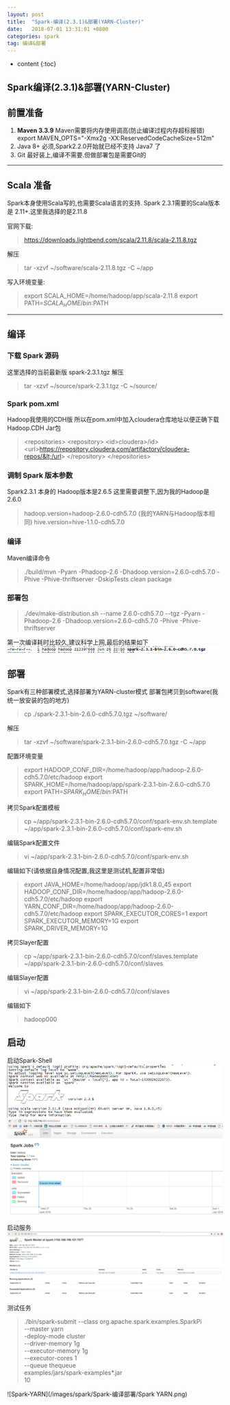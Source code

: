 ```yaml
---
layout: post
title:  "Spark-编译(2.3.1)&部署(YARN-Cluster)"
date:   2018-07-01 13:31:01 +0800
categories: spark
tag: 编译&部署
---
```


* content
{:toc}



Spark编译(2.3.1)&部署(YARN-Cluster)
------------------------

## 前置准备 

1. **Maven 3.3.9**
Maven需要将内存使用调高(防止编译过程内存超标报错)
export MAVEN_OPTS="-Xmx2g -XX:ReservedCodeCacheSize=512m"
2. Java 8+
必须,Spark2.2.0开始就已经不支持 Java7 了
3. Git
最好装上,编译不需要.但做部署包是需要Git的

---
## Scala 准备
Spark本身使用Scala写的,也需要Scala语言的支持.
Spark 2.3.1需要的Scala版本是 2.11+.这里我选择的是2.11.8

官网下载: 
>https://downloads.lightbend.com/scala/2.11.8/scala-2.11.8.tgz

解压 
> tar -xzvf ~/software/scala-2.11.8.tgz -C ~/app 

写入环境变量:
>export SCALA_HOME=/home/hadoop/app/scala-2.11.8
>export PATH=$SCALA_HOME/bin:$PATH

---
## 编译
### 下载 Spark 源码
这里选择的当前最新版  spark-2.3.1.tgz
解压
>tar -xzvf ~/source/spark-2.3.1.tgz -C ~/source/

### Spark pom.xml
Hadoop我使用的CDH版
所以在pom.xml中加入cloudera仓库地址以便正确下载Hadoop.CDH Jar包
>&lt;repositories&gt;
>  &lt;repository&gt;
>    &lt;id&gt;cloudera&gt;/id&gt;
>    &lt;url&gt;https://repository.cloudera.com/artifactory/cloudera-repos/&lt;/url&gt;
>  &lt;/repository&gt;
>&lt;/repositories&gt;

### 调制 Spark 版本参数
Spark2.3.1 本身的 Hadoop版本是2.6.5
这里需要调整下,因为我的Hadoop是 2.6.0
> hadoop.version=hadoop-2.6.0-cdh5.7.0 (我的YARN与Hadoop版本相同)
> hive.version=hive-1.1.0-cdh5.7.0

### 编译
Maven编译命令
>./build/mvn -Pyarn -Phadoop-2.6 -Dhadoop.version=2.6.0-cdh5.7.0 -Phive -Phive-thriftserver -DskipTests clean package

### 部署包
>./dev/make-distribution.sh --name 2.6.0-cdh5.7.0  --tgz -Pyarn -Phadoop-2.6 -Dhadoop.version=2.6.0-cdh5.7.0 -Phive -Phive-thriftserver

第一次编译耗时比较久,建议科学上网,最后的结果如下
![编译结果](/images/spark/Spark-编译部署/编译结果.png)

## 部署
Spark有三种部署模式,选择部署为YARN-cluster模式
部署包拷贝到software(我统一放安装的包的地方)
>cp ./spark-2.3.1-bin-2.6.0-cdh5.7.0.tgz ~/software/

解压
>tar -xzvf ~/software/spark-2.3.1-bin-2.6.0-cdh5.7.0.tgz -C ~/app

配置环境变量
>export HADOOP_CONF_DIR=/home/hadoop/app/hadoop-2.6.0-cdh5.7.0/etc/hadoop
>export SPARK_HOME=/home/hadoop/app/spark-2.3.1-bin-2.6.0-cdh5.7.0
>export PATH=$SPARK_HOME/bin:$PATH

拷贝Spark配置模板
>cp ~/app/spark-2.3.1-bin-2.6.0-cdh5.7.0/conf/spark-env.sh.template  ~/app/spark-2.3.1-bin-2.6.0-cdh5.7.0/conf/spark-env.sh

编辑Spark配置文件
>vi ~/app/spark-2.3.1-bin-2.6.0-cdh5.7.0/conf/spark-env.sh

编辑如下(请依据自身情况配置,我这里是测试机,配置非常低)
> export JAVA_HOME=/home/hadoop/app/jdk1.8.0_45
> export HADOOP_CONF_DIR=/home/hadoop/app/hadoop-2.6.0-cdh5.7.0/etc/hadoop
> export YARN_CONF_DIR=/home/hadoop/app/hadoop-2.6.0-cdh5.7.0/etc/hadoop
> export SPARK_EXECUTOR_CORES=1
> export SPARK_EXECUTOR_MEMORY=1G
> export SPARK_DRIVER_MEMORY=1G

拷贝Slayer配置
>cp ~/app/spark-2.3.1-bin-2.6.0-cdh5.7.0/conf/slaves.template ~/app/spark-2.3.1-bin-2.6.0-cdh5.7.0/conf/slaves

编辑Slayer配置
>vi ~/app/spark-2.3.1-bin-2.6.0-cdh5.7.0/conf/slaves

编辑如下
>hadoop000

## 启动
启动Spark-Shell
![Spark-Shell启动界面](/images/spark/Spark-编译部署/Spark-Shell启动界面.png)
![Spark--Web启动界面](/images/spark/Spark-编译部署/Spark-Web启动界面.png)

启动服务
![Spark-Service启动界面](/images/spark/Spark-编译部署/Spark-Job启动界面.png)

测试任务
>./bin/spark-submit --class org.apache.spark.examples.SparkPi \
>--master yarn \
>-deploy-mode cluster \
>--driver-memory 1g \
>--executor-memory 1g \
>--executor-cores 1 \
>--queue thequeue \
>examples/jars/spark-examples*.jar \
>10

![Spark-YARN](/images/spark/Spark-编译部署/Spark YARN.png)

